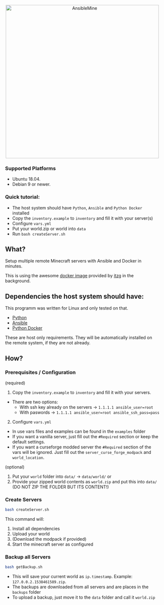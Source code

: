 <p align="center">
  <img alt="AnsibleMine" src="https://raw.githubusercontent.com/wladi0097/AnsibleMine/master/logo.png" width="500"/>
</p>

### Supported Platforms

* Ubuntu 18.04.
* Debian 9 or newer.

### Quick tutorial:
* The host system should have `Python`, `Ansible` and `Python Docker` installed
* Copy the `inventory.example` to `inventory` and fill it with your server(s)
* Configure `vars.yml`
* Put your world.zip or world into `data`
* Run `bash createServer.sh`

## What?

Setup multiple remote Minecraft servers with Ansible and Docker in minutes.

This is using the awesome [docker image](https://github.com/itzg/docker-minecraft-server) provided by [itzg](https://github.com/itzg) in the background.

## Dependencies the host system should have:

This programm was written for Linux and only tested on that.

* [Python](https://www.python.org/downloads/)
* [Ansible](https://docs.ansible.com/ansible/latest/installation_guide/intro_installation.html)
* [Python Docker](https://pypi.org/project/docker/)

These are host only requirements. They will be automatically installed on the remote system, if they are not already.

## How?

### Prerequisites / Configuration

(required)
1. Copy the `inventory.example` to `inventory` and fill it with your servers. 
  * There are two options:
    * With ssh key already on the servers -> `1.1.1.1 ansible_user=root`
    * With paswords -> `1.1.1.1 ansible_user=root ansible_ssh_pass=pass`

2. Configure `vars.yml`
  * In use vars files and examples can be found in the `examples` folder
  * If you want a vanilla server, just fill out the `#Required` section or keep the default settings.
  * If you want a curseforge modded server the `#Required` section of the vars will be ignored. Just fill out the `server_curse_forge_modpack` and `world_location`.

(optional)
1. Put your `world` folder into `data/` -> `data/world/`
or
1. Provide your zipped world contents as `world.zip` and put this into `data/` (DO NOT ZIP THE FOLDER BUT ITS CONTENT!)

### Create Servers

```bash
bash createServer.sh
```

This command will:
1. Install all dependencies
1. Upload your world
1. (Download the modpack if provided)
1. Start the minecraft server as configured

### Backup all Servers

```bash
bash getBackup.sh
```

* This will save your current world as `ip.timestamp`. Example: `127.0.0.2.1538461589.zip`.
* The backups are downloaded from all servers and are places in the `backups` folder
* To upload a backup, just move it to the `data` folder and call it `world.zip`

